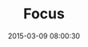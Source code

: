 ---
layout: post
title:  "Focus"
number: "68"
date:   2015-03-09 08:00:30
large-image: "https://farm8.staticflickr.com/7632/16769492082_d98bc18a3f_k.jpg"
---
